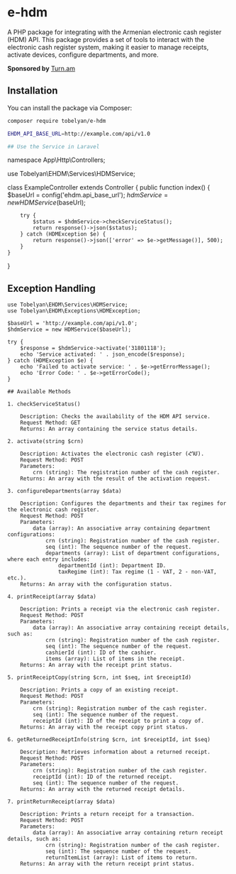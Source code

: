 # e-hdm

A PHP package for integrating with the Armenian electronic cash register (HDM) API. This package provides a set of tools to interact with the electronic cash register system, making it easier to manage receipts, activate devices, configure departments, and more.

**Sponsored by** [Turn.am](https://turn.am)

## Installation

You can install the package via Composer:

```bash
composer require tobelyan/e-hdm

EHDM_API_BASE_URL=http://example.com/api/v1.0

## Use the Service in Laravel

```
namespace App\Http\Controllers;

use Tobelyan\EHDM\Services\HDMService;

class ExampleController extends Controller
{
    public function index()
    {
        $baseUrl = config('ehdm.api_base_url');
        $hdmService = new HDMService($baseUrl);

        try {
            $status = $hdmService->checkServiceStatus();
            return response()->json($status);
        } catch (HDMException $e) {
            return response()->json(['error' => $e->getMessage()], 500);
        }
    }
}

## Exception Handling
```
use Tobelyan\EHDM\Services\HDMService;
use Tobelyan\EHDM\Exceptions\HDMException;

$baseUrl = 'http://example.com/api/v1.0';
$hdmService = new HDMService($baseUrl);

try {
    $response = $hdmService->activate('31801118');
    echo 'Service activated: ' . json_encode($response);
} catch (HDMException $e) {
    echo 'Failed to activate service: ' . $e->getErrorMessage();
    echo 'Error Code: ' . $e->getErrorCode();
}

## Available Methods

1. checkServiceStatus()

    Description: Checks the availability of the HDM API service.
    Request Method: GET
    Returns: An array containing the service status details.

2. activate(string $crn)

    Description: Activates the electronic cash register (ՀԴՄ).
    Request Method: POST
    Parameters:
        crn (string): The registration number of the cash register.
    Returns: An array with the result of the activation request.

3. configureDepartments(array $data)

    Description: Configures the departments and their tax regimes for the electronic cash register.
    Request Method: POST
    Parameters:
        data (array): An associative array containing department configurations:
            crn (string): Registration number of the cash register.
            seq (int): The sequence number of the request.
            departments (array): List of department configurations, where each entry includes:
                departmentId (int): Department ID.
                taxRegime (int): Tax regime (1 - VAT, 2 - non-VAT, etc.).
    Returns: An array with the configuration status.

4. printReceipt(array $data)

    Description: Prints a receipt via the electronic cash register.
    Request Method: POST
    Parameters:
        data (array): An associative array containing receipt details, such as:
            crn (string): Registration number of the cash register.
            seq (int): The sequence number of the request.
            cashierId (int): ID of the cashier.
            items (array): List of items in the receipt.
    Returns: An array with the receipt print status.

5. printReceiptCopy(string $crn, int $seq, int $receiptId)

    Description: Prints a copy of an existing receipt.
    Request Method: POST
    Parameters:
        crn (string): Registration number of the cash register.
        seq (int): The sequence number of the request.
        receiptId (int): ID of the receipt to print a copy of.
    Returns: An array with the receipt copy print status.

6. getReturnedReceiptInfo(string $crn, int $receiptId, int $seq)

    Description: Retrieves information about a returned receipt.
    Request Method: POST
    Parameters:
        crn (string): Registration number of the cash register.
        receiptId (int): ID of the returned receipt.
        seq (int): The sequence number of the request.
    Returns: An array with the returned receipt details.

7. printReturnReceipt(array $data)

    Description: Prints a return receipt for a transaction.
    Request Method: POST
    Parameters:
        data (array): An associative array containing return receipt details, such as:
            crn (string): Registration number of the cash register.
            seq (int): The sequence number of the request.
            returnItemList (array): List of items to return.
    Returns: An array with the return receipt print status.